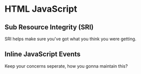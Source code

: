 # HTML JavaScript

## Sub Resource Integrity (SRI)

SRI helps make sure you've got what you think you were getting.

## Inline JavaScript Events

Keep your concerns seperate, how you gonna maintain this?